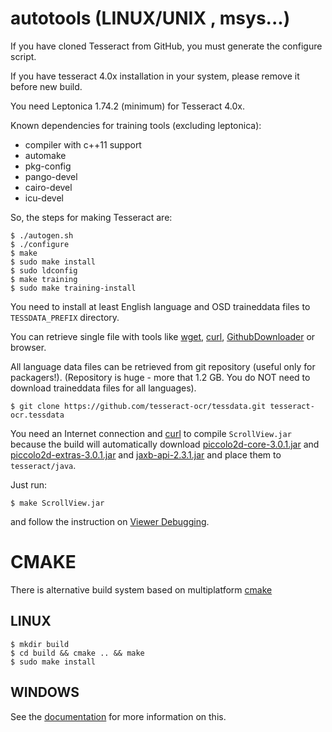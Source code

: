 # autotools (LINUX/UNIX , msys...)

If you have cloned Tesseract from GitHub, you must generate
the configure script.

If you have tesseract 4.0x installation in your system, please remove it
before new build.

You need Leptonica 1.74.2 (minimum) for Tesseract 4.0x.

Known dependencies for training tools (excluding leptonica):
 * compiler with c++11 support
 * automake
 * pkg-config
 * pango-devel
 * cairo-devel
 * icu-devel

So, the steps for making Tesseract are:

    $ ./autogen.sh
    $ ./configure
    $ make
    $ sudo make install
    $ sudo ldconfig
    $ make training
    $ sudo make training-install

You need to install at least English language and OSD traineddata files to
`TESSDATA_PREFIX` directory.

You can retrieve single file with tools like [wget](https://www.gnu.org/software/wget/), [curl](https://curl.haxx.se/), [GithubDownloader](https://github.com/intezer/GithubDownloader) or browser.

All language data files can be retrieved from git repository (useful only for packagers!).
(Repository is huge - more that 1.2 GB. You do NOT need to download traineddata files for
all languages).

    $ git clone https://github.com/tesseract-ocr/tessdata.git tesseract-ocr.tessdata


You need an Internet connection and [curl](https://curl.haxx.se/) to compile `ScrollView.jar`
because the build will automatically download
[piccolo2d-core-3.0.1.jar](https://search.maven.org/remotecontent?filepath=org/piccolo2d/piccolo2d-core/3.0.1/piccolo2d-core-3.0.1.jar) and
[piccolo2d-extras-3.0.1.jar](https://search.maven.org/remotecontent?filepath=org/piccolo2d/piccolo2d-extras/3.0.1/piccolo2d-extras-3.0.1.jar) and
[jaxb-api-2.3.1.jar](http://search.maven.org/remotecontent?filepath=javax/xml/bind/jaxb-api/2.3.1/jaxb-api-2.3.1.jar) and place them to `tesseract/java`.

Just run:

    $ make ScrollView.jar

and follow the instruction on [Viewer Debugging](https://tesseract-ocr.github.io/tessdoc/ViewerDebugging.html).


# CMAKE

There is alternative build system based on multiplatform [cmake](https://cmake.org/)

## LINUX

    $ mkdir build
    $ cd build && cmake .. && make
    $ sudo make install


## WINDOWS

See the [documentation](https://tesseract-ocr.github.io/tessdoc/) for more information on this.
